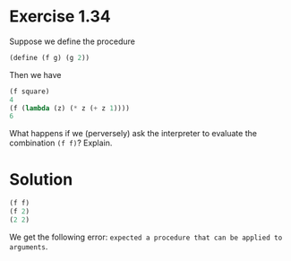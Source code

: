 # Exercise 1.34

Suppose we define the procedure

```scheme
(define (f g) (g 2))
```

Then we have

```scheme
(f square)
4
(f (lambda (z) (* z (+ z 1))))
6
```

What happens if we (perversely) ask the interpreter to evaluate the combination `(f f)`? Explain.

# Solution

```scheme
(f f)
(f 2)
(2 2)
```

We get the following error: `expected a procedure that can be applied to arguments`.